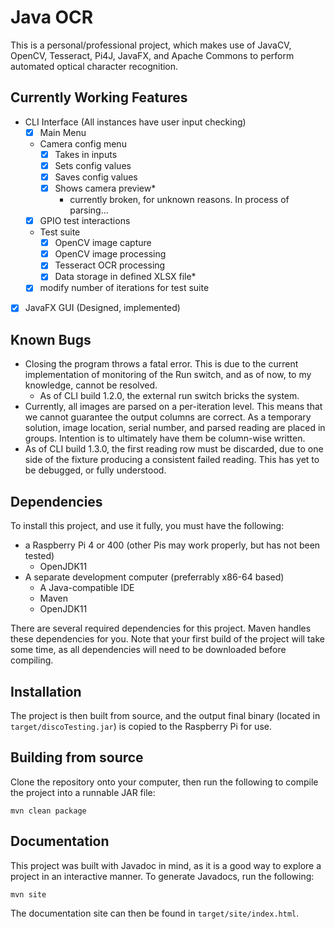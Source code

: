 # Java OCR

This is a personal/professional project, which makes use of JavaCV, OpenCV, Tesseract, Pi4J, JavaFX, and Apache Commons to perform automated optical character recognition.

## Currently Working Features

- CLI Interface (All instances have user input checking)
	- [x] Main Menu
	- Camera config menu
		- [x] Takes in inputs
		- [x] Sets config values
		- [x] Saves config values 
		- [x] Shows camera preview*
			- currently broken, for unknown reasons. In process of parsing...
	- [x] GPIO test interactions
	- Test suite
		- [x] OpenCV image capture
		- [x] OpenCV image processing
		- [x] Tesseract OCR processing 
		- [x] Data storage in defined XLSX file*
	- [x] modify number of iterations for test suite
- [x] JavaFX GUI (Designed, implemented)

## Known Bugs

- Closing the program throws a fatal error. This is due to the current implementation of monitoring of the Run switch, and as of now, to my knowledge, cannot be resolved.
	- As of CLI build 1.2.0, the external run switch bricks the system.
- Currently, all images are parsed on a per-iteration level. This means that we cannot guarantee the output columns are correct. As a temporary solution, image location, serial number, and parsed reading are placed in groups. Intention is to ultimately have them be column-wise written.
- As of CLI build 1.3.0, the first reading row must be discarded, due to one side of the fixture producing a consistent failed reading. This has yet to be debugged, or fully understood.
## Dependencies
To install this project, and use it fully, you must have the following:
- a Raspberry Pi 4 or 400 (other Pis may work properly, but has not been tested)
	- OpenJDK11
- A separate development computer (preferrably x86-64 based)
	- A Java-compatible IDE
	- Maven
	- OpenJDK11

There are several required dependencies for this project. Maven handles these dependencies for you. Note that your first build of the project will take some time, as all dependencies will need to be downloaded before compiling.

## Installation

The project is then built from source, and the output final binary (located in `target/discoTesting.jar`) is copied to the Raspberry Pi for use.

## Building from source

Clone the repository onto your computer, then run the following to compile the project into a runnable JAR file:

```
mvn clean package
```

## Documentation

This project was built with Javadoc in mind, as it is a good way to explore a project in an interactive manner. To generate Javadocs, run the following:

```
mvn site
```

The documentation site can then be found in `target/site/index.html`.
